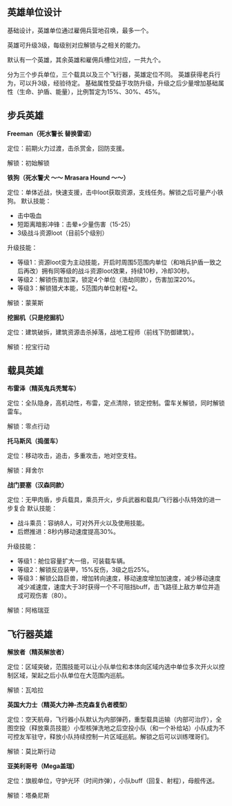 ## 英雄单位设计

基础设计，英雄单位通过雇佣兵营地召唤，最多一个。

英雄可升级3级，每级别对应解锁与之相关的能力。

默认有一个英雄，其余英雄和雇佣兵槽位对应，一共九个。

分为三个步兵单位，三个载具以及三个飞行器，英雄定位不同。
英雄获得老兵行为，可以升3级，经验待定。
基础属性受益于攻防升级，升级之后少量增加基础属性（生命、护盾、能量），比例暂定为15%、30%、45%。

## 步兵英雄

**Freeman（死水警长 替换雷诺）**

定位：前期火力过渡，击杀赏金，回防支援。

解锁：初始解锁

**铁狗（死水警犬 ～～ Mrasara Hound ～～）**

定位：单体近战，快速支援，击中loot获取资源，支线任务。解锁之后可量产小铁狗。
默认技能：
* 击中吸血
* 短距离暗影冲锋：击晕+少量伤害（15-25）
* 3级战斗资源loot（目前5个级别）

升级技能：
* 等级1：资源loot变为主动技能，开启时周围5范围内单位（和哨兵护盾一致之后再改）拥有同等级的战斗资源loot效果，持续10秒，冷却30秒。
* 等级2：解锁伤害加深，锁定4个单位（浩劫同款），伤害加深20%。
* 等级3：解锁猎犬本能，5范围内单位射程+2。

解锁：蒙莱斯

**挖掘机（只是挖掘机）**

定位：建筑破拆，建筑资源击杀掉落，战地工程师（前线下防御建筑）。

解锁：挖宝行动

## 载具英雄

**布雷泽（精英鬼兵秃鹫车）**

定位：全队隐身，高机动性，布雷，定点清除，锁定控制。雷车关解锁，同时解锁雷车。

解锁：零点行动

**托马斯风（捣蛋车）**

定位：移动攻击，追击，多重攻击，地对空支柱。

解锁：拜舍尔

**战门要塞（汉森同款）**

定位：无甲肉盾，步兵载具，乘员开火，步兵武器和载具/飞行器小队特效的进一步复合
默认技能：
* 战斗乘员：容纳8人，可对外开火以及使用技能。
* 后燃推进：8秒内移动速度提高30%。

升级技能：
* 等级1：舱位容量扩大一倍，可装载车辆。
* 等级2：解锁反应装甲，15%反伤，3级之后25%。
* 等级3：解锁公路巨兽，增加转向速度，移动速度增加加速度，减少移动速度减少减速度，速度大于3时获得一个不可阻挡buff，击飞路径上敌方单位并造成可观伤害（80）。

解锁：阿格瑞亚

## 飞行器英雄

**解放者（精英解放者）**

定位：区域突破，范围技能可以让小队单位和本体向区域内选中单位多次开火以控制区域，架起之后小队单位在大范围内巡航。

解锁：瓦哈拉

**英国大力士（精英大力神-杰克森复仇者模型）**

定位：空天航母，飞行器小队默认为内部弹药，重型载具运输（内部可治疗），全图空投（释放乘员技能）小型核弹洗地之后空投小队（和一个补给站）小队成为不可控友军驻守，释放小队持续控制一片区域巡航。解锁之后可以训练嘿哥们。

解锁：莫比斯行动

**亚美利哥号（Mega盖瑞）**

定位：旗舰单位，守护光环（时间炸弹），小队buff（回复、射程），母舰传送。

解锁：塔桑尼斯
